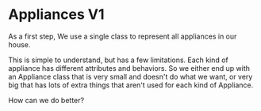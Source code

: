# Appliances V1

As a first step, We use a single class to represent all appliances in our house.

This is simple to understand, but has a few limitations. Each kind of appliance has different attributes and behaviors. So we either end up with an Appliance class that is very small and doesn't do what we want, or very big that has lots of extra things that aren't used for each kind of Appliance.

How can we do better?